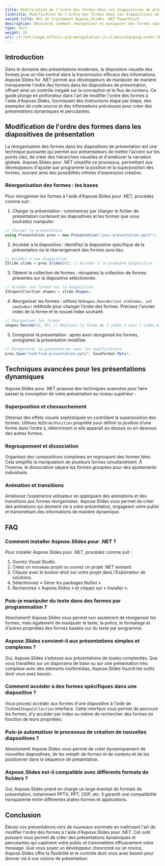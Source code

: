 ```yaml
---
title: Modification de l'ordre des formes dans les diapositives de présentation à l'aide d'Aspose.Slides
linktitle: Modification de l'ordre des formes dans les diapositives de présentation à l'aide d'Aspose.Slides
second_title: API de traitement Aspose.Slides .NET PowerPoint
description: Découvrez comment réorganiser et manipuler des formes dans des diapositives de présentation à l'aide d'Aspose.Slides pour .NET. Améliorez vos présentations avec ce guide complet.
type: docs
weight: 26
url: /fr/net/shape-effects-and-manipulation-in-slides/changing-order-shapes/
---
```


## Introduction

Dans le domaine des présentations modernes, la disposition visuelle des formes joue un rôle central dans la transmission efficace des informations. Aspose.Slides for .NET permet aux développeurs de manipuler de manière transparente l'ordre des formes dans les diapositives de présentation, offrant ainsi un contrôle inégalé sur la conception et le flux de contenu. Ce guide plonge en profondeur dans l'art de modifier l'ordre des formes à l'aide d'Aspose.Slides, fournissant des instructions étape par étape, des exemples de code source et des informations précieuses pour créer des présentations dynamiques et percutantes.

## Modification de l'ordre des formes dans les diapositives de présentation

La réorganisation des formes dans les diapositives de présentation est une technique puissante qui permet aux présentateurs de mettre l'accent sur les points clés, de créer des hiérarchies visuelles et d'améliorer la narration globale. Aspose.Slides pour .NET simplifie ce processus, permettant aux développeurs d'ajuster par programme la position et la superposition des formes, ouvrant ainsi des possibilités infinies d'expression créative.

### Réorganisation des formes : les bases

Pour réorganiser les formes à l'aide d'Aspose.Slides pour .NET, procédez comme suit :

1. Charger la présentation : commencez par charger le fichier de présentation contenant les diapositives et les formes que vous souhaitez manipuler.

```csharp
// Charger la présentation
using Presentation pres = new Presentation("your-presentation.pptx");
```

2. Accéder à la diapositive : identifiez la diapositive spécifique de la présentation où le réarrangement des formes aura lieu.

```csharp
// Accéder à une diapositive
ISlide slide = pres.Slides[0]; // Accéder à la première diapositive
```

3. Obtenir la collection de formes : récupérez la collection de formes présentes sur la diapositive sélectionnée.

```csharp
// Accéder aux formes sur la diapositive
IShapeCollection shapes = slide.Shapes;
```

4.  Réorganiser les formes : utilisez le`Shapes.Reorder(int oldIndex, int newIndex)` méthode pour changer l’ordre des formes. Précisez l'ancien index de la forme et le nouvel index souhaité.

```csharp
// Réorganiser les formes
shapes.Reorder(2, 0); // Déplacer la forme de l'index 2 vers l'index 0
```

5. Enregistrer la présentation : après avoir réorganisé les formes, enregistrez la présentation modifiée.

```csharp
// Enregistrer la présentation avec les modifications
pres.Save("modified-presentation.pptx", SaveFormat.Pptx);
```

## Techniques avancées pour les présentations dynamiques

Aspose.Slides pour .NET propose des techniques avancées pour faire passer la conception de votre présentation au niveau supérieur :

### Superposition et chevauchement

Obtenez des effets visuels sophistiqués en contrôlant la superposition des formes. Utilisez le`ZOrderPosition` propriété pour définir la position d’une forme dans l’ordre z, déterminant si elle apparaît au-dessus ou en dessous des autres formes.

### Regroupement et dissociation

Organisez des compositions complexes en regroupant des formes liées. Cela simplifie la manipulation de plusieurs formes simultanément. À l’inverse, le dissociation sépare les formes groupées pour des ajustements individuels.

### Animation et transitions

Améliorez l'expérience utilisateur en appliquant des animations et des transitions aux formes réorganisées. Aspose.Slides vous permet de créer des animations qui donnent vie à votre présentation, engageant votre public et transmettant des informations de manière dynamique.

## FAQ

### Comment installer Aspose.Slides pour .NET ?

Pour installer Aspose.Slides pour .NET, procédez comme suit :

1. Ouvrez Visual Studio.
2. Créez un nouveau projet ou ouvrez un projet .NET existant.
3. Cliquez avec le bouton droit sur votre projet dans l'Explorateur de solutions.
4. Sélectionnez « Gérer les packages NuGet ».
5. Recherchez « Aspose.Slides » et cliquez sur « Installer ».

### Puis-je manipuler du texte dans des formes par programmation ?

Absolument! Aspose.Slides vous permet non seulement de réorganiser les formes, mais également de manipuler le texte, la police, le formatage et d'autres propriétés des formes basées sur du texte par programme.

### Aspose.Slides convient-il aux présentations simples et complexes ?

Oui, Aspose.Slides s’adresse aux présentations de toutes complexités. Que vous travailliez sur un diaporama de base ou sur une présentation très complexe avec des éléments multimédias, Aspose.Slides fournit les outils dont vous avez besoin.

### Comment accéder à des formes spécifiques dans une diapositive ?

 Vous pouvez accéder aux formes d'une diapositive à l'aide de l'icône`IShapeCollection` interface. Cette interface vous permet de parcourir les formes, d'y accéder par index ou même de rechercher des formes en fonction de leurs propriétés.

### Puis-je automatiser le processus de création de nouvelles diapositives ?

Absolument! Aspose.Slides vous permet de créer dynamiquement de nouvelles diapositives, de les remplir de formes et de contenu et de les positionner dans la séquence de présentation.

### Aspose.Slides est-il compatible avec différents formats de fichiers ?

Oui, Aspose.Slides prend en charge un large éventail de formats de présentation, notamment PPTX, PPT, ODP, etc. Il garantit une compatibilité transparente entre différentes plates-formes et applications.

## Conclusion

Élevez vos présentations vers de nouveaux sommets en maîtrisant l'art de modifier l'ordre des formes à l'aide d'Aspose.Slides pour .NET. Cet outil puissant vous permet de créer des présentations dynamiques et percutantes qui captivent votre public et transmettent efficacement votre message. Que vous soyez un développeur chevronné ou un novice, Aspose.Slides offre la flexibilité et le contrôle dont vous avez besoin pour donner vie à vos visions de présentation.